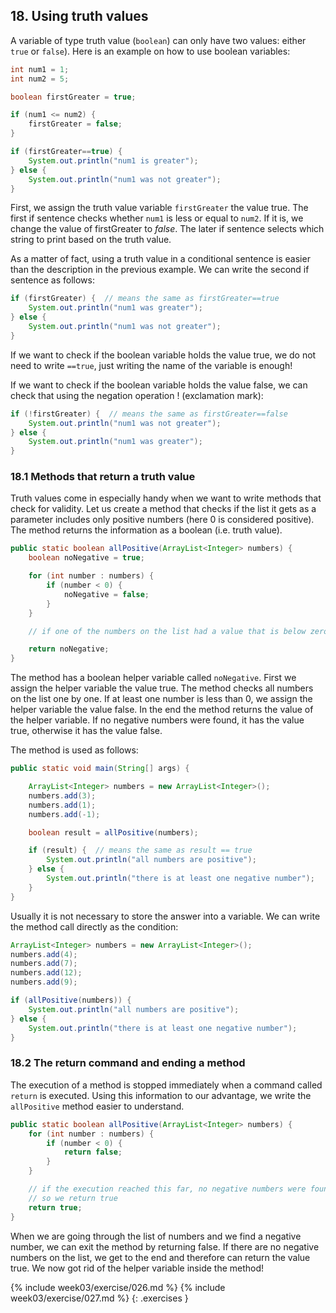 ## 18. Using truth values
A variable of type truth value (`boolean`) can only have two values: either `true` or `false`). Here is an example on how to use boolean variables:

```java
int num1 = 1;
int num2 = 5;

boolean firstGreater = true;

if (num1 <= num2) {
    firstGreater = false;
}

if (firstGreater==true) {
    System.out.println("num1 is greater");
} else {
    System.out.println("num1 was not greater");
}
```

First, we assign the truth value variable `firstGreater` the value true. The first if sentence checks whether `num1` is less or equal to `num2`. If it is, we change the value of firstGreater to *false*. The later if sentence selects which string to print based on the truth value.

As a matter of fact, using a truth value in a conditional sentence is easier than the description in the previous example. We can write the second if sentence as follows:

```java
if (firstGreater) {  // means the same as firstGreater==true
    System.out.println("num1 was greater");
} else {
    System.out.println("num1 was not greater");
}
```

If we want to check if the boolean variable holds the value true, we do not need to write `==true`, just writing the name of the variable is enough!

If we want to check if the boolean variable holds the value false, we can check that using the negation operation ! (exclamation mark):

```java
if (!firstGreater) {  // means the same as firstGreater==false
    System.out.println("num1 was not greater");
} else {
    System.out.println("num1 was greater");
}
```

### 18.1 Methods that return a truth value

Truth values come in especially handy when we want to write methods that check for validity. Let us create a method that checks if the list it gets as a parameter includes only positive numbers (here 0 is considered positive). The method returns the information as a boolean (i.e. truth value).

```java
public static boolean allPositive(ArrayList<Integer> numbers) {
    boolean noNegative = true;

    for (int number : numbers) {
        if (number < 0) {
            noNegative = false;
        }
    }

    // if one of the numbers on the list had a value that is below zero, noNegatives becomes false.

    return noNegative;
}
```

The method has a boolean helper variable called `noNegative`. First we assign the helper variable the value true. The method checks all numbers on the list one by one. If at least one number is less than 0, we assign the helper variable the value false. In the end the method returns the value of the helper variable. If no negative numbers were found, it has the value true, otherwise it has the value false.

The method is used as follows:

```java
public static void main(String[] args) {

    ArrayList<Integer> numbers = new ArrayList<Integer>();
    numbers.add(3);
    numbers.add(1);
    numbers.add(-1);

    boolean result = allPositive(numbers);

    if (result) {  // means the same as result == true
        System.out.println("all numbers are positive");
    } else {
        System.out.println("there is at least one negative number");
    }
}
```

Usually it is not necessary to store the answer into a variable. We can write the method call directly as the condition:

```java
ArrayList<Integer> numbers = new ArrayList<Integer>();
numbers.add(4);
numbers.add(7);
numbers.add(12);
numbers.add(9);

if (allPositive(numbers)) {
    System.out.println("all numbers are positive");
} else {
    System.out.println("there is at least one negative number");
}
```

### 18.2 The return command and ending a method

The execution of a method is stopped immediately when a command called `return` is executed. Using this information to our advantage, we write the `allPositive` method easier to understand.

```java
public static boolean allPositive(ArrayList<Integer> numbers) {
    for (int number : numbers) {
        if (number < 0) {
            return false;
        }
    }

    // if the execution reached this far, no negative numbers were found
    // so we return true
    return true;
}
```

When we are going through the list of numbers and we find a negative number, we can exit the method by returning false. If there are no negative numbers on the list, we get to the end and therefore can return the value true. We now got rid of the helper variable inside the method!

{% include week03/exercise/026.md %}
{% include week03/exercise/027.md %}
{: .exercises }